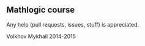 Mathlogic course
---------------
Any help (pull requests, issues, stuff) is appreciated.

Volkhov Mykhail 2014-2015